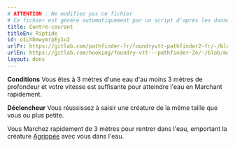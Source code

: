 ```yaml
---
# ATTENTION : Ne modifiez pas ce fichier
# Ce fichier est généré automatiquement par un script d'après les données du module Foundry VTT officiel et de sa traduction
title: Contre-courant
titleEn: Riptide
id: o1LhDmwymrpEy1u2
urlFr: https://gitlab.com/pathfinder-fr/foundryvtt-pathfinder2-fr/-/blob/master/data/feats/o1LhDmwymrpEy1u2.htm
urlEn: https://gitlab.com/hooking/foundry-vtt---pathfinder-2e/-/blob/master/packs/data/feats.db/riptide.json
layout: dons
---
```

**Conditions** Vous êtes à 3 mètres d'une eau d'au moins 3 mètres de profondeur et votre vitesse est suffisante pour atteindre l'eau en Marchant rapidement.

**Déclencheur** Vous réussissez à saisir une créature de la même taille que vous ou plus petite.

Vous Marchez rapidement de 3 mètres pour rentrer dans l'eau, emportant la créature [Agrippée](../conditions/agrippé-empoigné.md) avec vous dans l'eau.
